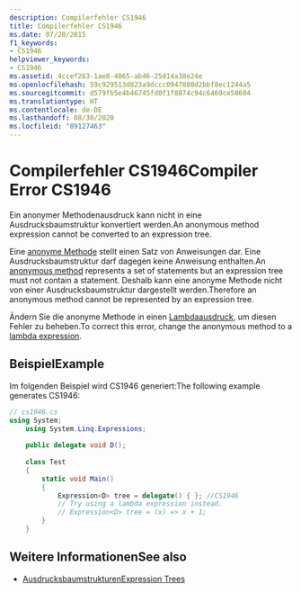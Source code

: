 ```yaml
---
description: Compilerfehler CS1946
title: Compilerfehler CS1946
ms.date: 07/20/2015
f1_keywords:
- CS1946
helpviewer_keywords:
- CS1946
ms.assetid: 4ccef263-1ae8-4065-ab46-25d14a38e24e
ms.openlocfilehash: 59c929513d823a9dccc0947880d2bbf8ec1244a5
ms.sourcegitcommit: d579fb5e4b46745fd0f1f8874c94c6469ce58604
ms.translationtype: HT
ms.contentlocale: de-DE
ms.lasthandoff: 08/30/2020
ms.locfileid: "89127463"
---
```

# <a name="compiler-error-cs1946"></a><span data-ttu-id="26593-103">Compilerfehler CS1946</span><span class="sxs-lookup"><span data-stu-id="26593-103">Compiler Error CS1946</span></span>

<span data-ttu-id="26593-104">Ein anonymer Methodenausdruck kann nicht in eine Ausdrucksbaumstruktur konvertiert werden.</span><span class="sxs-lookup"><span data-stu-id="26593-104">An anonymous method expression cannot be converted to an expression tree.</span></span>

<span data-ttu-id="26593-105">Eine [anonyme Methode](../operators/delegate-operator.md) stellt einen Satz von Anweisungen dar. Eine Ausdrucksbaumstruktur darf dagegen keine Anweisung enthalten.</span><span class="sxs-lookup"><span data-stu-id="26593-105">An [anonymous method](../operators/delegate-operator.md) represents a set of statements but an expression tree must not contain a statement.</span></span> <span data-ttu-id="26593-106">Deshalb kann eine anonyme Methode nicht von einer Ausdrucksbaumstruktur dargestellt werden.</span><span class="sxs-lookup"><span data-stu-id="26593-106">Therefore an anonymous method cannot be represented by an expression tree.</span></span>

<span data-ttu-id="26593-107">Ändern Sie die anonyme Methode in einen [Lambdaausdruck](../operators/lambda-expressions.md), um diesen Fehler zu beheben.</span><span class="sxs-lookup"><span data-stu-id="26593-107">To correct this error, change the anonymous method to a [lambda expression](../operators/lambda-expressions.md).</span></span>
  
## <a name="example"></a><span data-ttu-id="26593-108">Beispiel</span><span class="sxs-lookup"><span data-stu-id="26593-108">Example</span></span>

<span data-ttu-id="26593-109">Im folgenden Beispiel wird CS1946 generiert:</span><span class="sxs-lookup"><span data-stu-id="26593-109">The following example generates CS1946:</span></span>  

```csharp
// cs1946.cs  
using System;  
    using System.Linq.Expressions;  
  
    public delegate void D();  
  
    class Test  
    {  
        static void Main()  
        {  
            Expression<D> tree = delegate() { }; //CS1946  
            // Try using a lambda expression instead.  
            // Expression<D> tree = (x) => x + 1;  
        }  
    }  
```

## <a name="see-also"></a><span data-ttu-id="26593-110">Weitere Informationen</span><span class="sxs-lookup"><span data-stu-id="26593-110">See also</span></span>

- [<span data-ttu-id="26593-111">Ausdrucksbaumstrukturen</span><span class="sxs-lookup"><span data-stu-id="26593-111">Expression Trees</span></span>](../../programming-guide/concepts/expression-trees/index.md)
